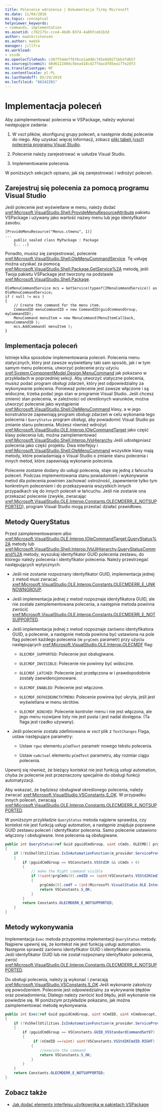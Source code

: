 ```yaml
---
title: Polecenie wdrożenia | Dokumentacja firmy Microsoft
ms.date: 11/04/2016
ms.topic: conceptual
helpviewer_keywords:
- commands, implementation
ms.assetid: c782175c-cce4-4bd0-8374-4a897ceb1b3d
author: madskristensen
ms.author: madsk
manager: jillfra
ms.workload:
- vssdk
ms.openlocfilehash: c307f54deff676ce1add8c745e9d92f1bb3fd657
ms.sourcegitcommit: 40d612240dc5bea418cd27fdacdf85ea177e2df3
ms.translationtype: MT
ms.contentlocale: pl-PL
ms.lasthandoff: 05/29/2019
ms.locfileid: "66342201"
---
```

# <a name="command-implementation"></a>Implementacja poleceń
Aby zaimplementować polecenia w VSPackage, należy wykonać następujące zadania:

1. W *vsct* plików, skonfiguruj grupy poleceń, a następnie dodaj polecenie do niego. Aby uzyskać więcej informacji, zobacz [pliki tabeli (vsct) polecenia programu Visual Studio](../../extensibility/internals/visual-studio-command-table-dot-vsct-files.md).

2. Polecenie należy zarejestrować w usłudze Visual Studio.

3. Implementowanie polecenia.

W poniższych sekcjach opisano, jak się zarejestrować i wdrożyć poleceń.

## <a name="register-commands-with-visual-studio"></a>Zarejestruj się polecenia za pomocą programu Visual Studio
 Jeśli polecenie jest wyświetlane w menu, należy dodać <xref:Microsoft.VisualStudio.Shell.ProvideMenuResourceAttribute> pakietu VSPackage i używany jako wartość nazwy menu lub jego identyfikator zasobu.

```
[ProvideMenuResource("Menus.ctmenu", 1)]
...
    public sealed class MyPackage : Package
    {.. ..}

```

 Ponadto, musisz się zarejestrować, polecenie <xref:Microsoft.VisualStudio.Shell.OleMenuCommandService>. Tę usługę można uzyskać za pomocą <xref:Microsoft.VisualStudio.Shell.Package.GetService%2A> metodę, jeśli Twoja pakietu VSPackage jest tworzony na podstawie <xref:Microsoft.VisualStudio.Shell.Package>.

```
OleMenuCommandService mcs = GetService(typeof(IMenuCommandService)) as OleMenuCommandService;
if ( null != mcs )
{
    // Create the command for the menu item.
    CommandID menuCommandID = new CommandID(guidCommandGroup, myCommandID);
    MenuCommand menuItem = new MenuCommand(MenuItemCallback, menuCommandID );
    mcs.AddCommand( menuItem );
}

```

## <a name="implement-commands"></a>Implementacja poleceń
 Istnieje kilka sposobów implementowania poleceń. Polecenia menu statycznych, który jest zawsze wyświetlany taki sam sposób, jak i w tym samym menu polecenia, utworzyć polecenie przy użyciu <xref:System.ComponentModel.Design.MenuCommand> jak pokazano w przykładach w poprzedniej sekcji. Aby utworzyć statyczne polecenia, musisz podać program obsługi zdarzeń, który jest odpowiedzialny za wykonywanie polecenia. Ponieważ polecenie jest zawsze włączone i są widoczne, trzeba podać jego stan w programie Visual Studio. Jeśli chcesz zmienić stan polecenia, w zależności od określonych warunków, można utworzyć polecenie jako wystąpienie <xref:Microsoft.VisualStudio.Shell.OleMenuCommand> klasy, a w jego konstruktorze zapewniają program obsługi zdarzeń w celu wykonania tego polecenia i `QueryStatus` program obsługi, aby powiadomić Visual Studio po zmianie stanu polecenia. Możesz również wdrożyć <xref:Microsoft.VisualStudio.OLE.Interop.IOleCommandTarget> jako część klasy polecenia lub, można zaimplementować <xref:Microsoft.VisualStudio.Shell.Interop.IVsHierarchy> Jeśli udostępniasz polecenia jako część projektu. Dwa interfejsy i <xref:Microsoft.VisualStudio.Shell.OleMenuCommand> wszystkie klasy mają metody, które powiadamiają o Visual Studio o zmianie stanu polecenia i innych metod, które zapewniają wykonanie polecenia.

 Polecenie zostanie dodany do usługi polecenia, staje się jedną z łańcucha poleceń. Podczas implementowania stanu powiadomień i wykonywanie metod dla polecenia powinien zachować ostrożność, zapewnienie tylko tym konkretnym poleceniem i do przekazywania wszystkich innych przypadkach się do innych poleceń w łańcuchu. Jeśli nie zostanie ona przekazać polecenie (zwykle, zwracając <xref:Microsoft.VisualStudio.OLE.Interop.Constants.OLECMDERR_E_NOTSUPPORTED>), program Visual Studio mogą przestać działać prawidłowo.

## <a name="querystatus-methods"></a>Metody QueryStatus
 Przed zaimplementowaniem albo <xref:Microsoft.VisualStudio.OLE.Interop.IOleCommandTarget.QueryStatus%2A> metody lub <xref:Microsoft.VisualStudio.Shell.Interop.IVsUIHierarchy.QueryStatusCommand%2A> metody, wyszukaj identyfikator GUID polecenia zestawu, do którego należy polecenia i identyfikator polecenia. Należy przestrzegać następujących wytycznych:

- Jeśli nie zostanie rozpoznany identyfikator GUID, implementacja jednej z metod musi zwracać <xref:Microsoft.VisualStudio.OLE.Interop.Constants.OLECMDERR_E_UNKNOWNGROUP>.

- Jeśli implementacja jednej z metod rozpoznaje identyfikatora GUID, ale nie została zaimplementowana polecenia, a następnie metoda powinna zwrócić <xref:Microsoft.VisualStudio.OLE.Interop.Constants.OLECMDERR_E_NOTSUPPORTED>.

- Jeśli implementacja jednej z metod rozpoznaje zarówno identyfikatora GUID, a polecenie, a następnie metoda powinna być ustawiona na pole flag poleceń każdego polecenia (w `prgCmds` parametr) przy użyciu następujących <xref:Microsoft.VisualStudio.OLE.Interop.OLECMDF> flag:

    - `OLECMDF_SUPPORTED`: Polecenie jest obsługiwane.

    - `OLECMDF_INVISIBLE`: Polecenie nie powinny być widoczne.

    - `OLECMDF_LATCHED`: Polecenie jest przełączona w i prawdopodobnie zostały zaewidencjonowane.

    - `OLECMDF_ENABLED`: Polecenie jest włączone.

    - `OLECMDF_DEFHIDEONCTXTMENU`: Polecenie powinna być ukryta, jeśli jest wyświetlana w menu skrótów.

    - `OLECMDF_NINCHED`: Polecenie kontroler menu i nie jest włączona, ale jego menu rozwijane listy nie jest pusta i jest nadal dostępna. (Ta flaga jest rzadko używany).

- Jeśli polecenie została zdefiniowana w *vsct* plik z `TextChanges` Flaga, ustaw następujące parametry:

    - Ustaw `rgwz` elementu `pCmdText` parametr nowego tekstu polecenia.

    - Ustaw `cwActual` elementu `pCmdText` parametru, aby rozmiar ciągu polecenia.

Upewnij się również, że bieżący kontekst nie jest funkcją usługi automation, chyba że polecenie jest przeznaczony specjalnie do obsługi funkcji automatyzacji.

Aby wskazać, że będziesz obsługiwał określonego polecenia, należy zwracać <xref:Microsoft.VisualStudio.VSConstants.S_OK>. W przypadku innych poleceń, zwracają <xref:Microsoft.VisualStudio.OLE.Interop.Constants.OLECMDERR_E_NOTSUPPORTED>.

W poniższym przykładzie `QueryStatus` metoda najpierw sprawdza, czy kontekst nie jest funkcją usługi automation, a następnie znajduje poprawne GUID zestawu poleceń i identyfikator polecenia. Samo polecenie ustawiono włączony i obsługiwane. Inne polecenia są obsługiwane.

```csharp
public int QueryStatus(ref Guid pguidCmdGroup, uint cCmds, OLECMD[] prgCmds, IntPtr pCmdText)
{
    if (!VsShellUtilities.IsInAutomationFunction(m_provider.ServiceProvider))
    {
        if (pguidCmdGroup == VSConstants.VSStd2K && cCmds > 0)
        {
            // make the Right command visible
            if ((uint)prgCmds[0].cmdID == (uint)VSConstants.VSStd2KCmdID.RIGHT)
            {
                prgCmds[0].cmdf = (int)Microsoft.VisualStudio.OLE.Interop.Constants.MSOCMDF_ENABLED | (int)Microsoft.VisualStudio.OLE.Interop.Constants.MSOCMDF_SUPPORTED;
                return VSConstants.S_OK;
            }
        }
        return Constants.OLECMDERR_E_NOTSUPPORTED;
    }
}
```

## <a name="execution-methods"></a>Metody wykonywania
 Implementacja `Exec` metoda przypomina implementacji `QueryStatus` metody. Najpierw upewnij się, że kontekst nie jest funkcją usługi automation. Następnie sprawdź zarówno identyfikator GUID i identyfikator polecenia. Jeśli identyfikator GUID lub nie został rozpoznany identyfikator polecenia, zwróć <xref:Microsoft.VisualStudio.OLE.Interop.Constants.OLECMDERR_E_NOTSUPPORTED>.

 Do obsługi polecenia, należy ją wykonać i zwracają <xref:Microsoft.VisualStudio.VSConstants.S_OK> Jeśli wykonanie zakończy się powodzeniem. Polecenie jest odpowiedzialny za wykrywanie błędów oraz powiadomienia; Dlatego należy zwrócić kod błędu, jeśli wykonanie nie powiedzie się. W poniższym przykładzie pokazano, jak można zaimplementować metodę wykonywania.

```csharp
public int Exec(ref Guid pguidCmdGroup, uint nCmdID, uint nCmdexecopt, IntPtr pvaIn, IntPtr pvaOut)
{
    if (!VsShellUtilities.IsInAutomationFunction(m_provider.ServiceProvider))
    {
        if (pguidCmdGroup == VSConstants.GUID_VSStandardCommandSet97)
        {
             if (nCmdID ==(uint) uint)VSConstants.VSStd2KCmdID.RIGHT)
            {
                //execute the command
                return VSConstants.S_OK;
            }
        }
    }
    return Constants.OLECMDERR_E_NOTSUPPORTED;
}
```

## <a name="see-also"></a>Zobacz także

- [Jak dodać elementy interfejsu użytkownika w pakietach VSPackage](../../extensibility/internals/how-vspackages-add-user-interface-elements.md)